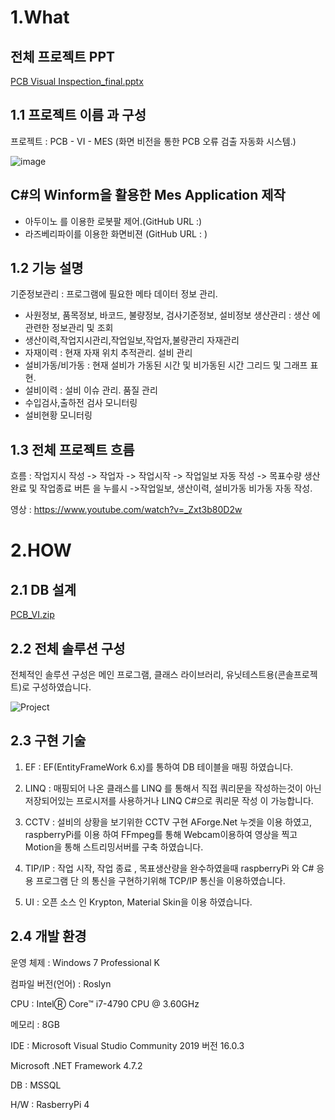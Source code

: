 1.What
==
전체 프로젝트 PPT
--
[PCB Visual Inspection_final.pptx](https://github.com/blackzero23/PCB-VI-MES-/files/3586225/PCB.Visual.Inspection_final.pptx)

1.1 프로젝트 이름 과 구성
--
 프로젝트 : PCB - VI - MES  (화면 비전을 통한 PCB 오류 검출 자동화 시스템.)

 ![image](https://user-images.githubusercontent.com/49605999/64469829-f26a2e80-d173-11e9-9f5a-0cbdfa619d4d.png)
 
 C#의 Winform을 활용한 Mes Application 제작 
----
- 아두이노 를 이용한 로봇팔 제어.(GitHub URL :)  
- 라즈베리파이를 이용한 화면비젼 (GitHub URL : )

1.2 기능 설명
--
  기준정보관리 : 프로그램에 필요한 메타 데이터 정보 관리.
   - 사원정보, 품목정보, 바코드, 불량정보, 검사기준정보, 설비정보
 생산관리 : 생산 에 관련한 정보관리 및 조회
   - 생산이력,작업지시관리,작업일보,작업자,불량관리
 자재관리
   - 자재이력 : 현재 자재 위치 추적관리.
 설비 관리
   - 설비가동/비가동 : 현재 설비가 가동된 시간 및 비가동된 시간 그리드 및 그래프 표현.
   - 설비이력 : 설비 이슈 관리.
 품질 관리
   - 수입검사,출하전 검사
 모니터링 
  - 설비현황 모니터링
 
1.3 전체 프로젝트 흐름
--
흐름 : 작업지시 작성 -> 작업자 -> 작업시작 -> 작업일보 자동 작성 -> 목표수량 생산 완료 및 작업종료 버튼 을 누를시
      ->작업일보, 생산이력, 설비가동 비가동 자동 작성.

영상 : https://www.youtube.com/watch?v=_Zxt3b80D2w

 
2.HOW
==

2.1 DB 설계
--
[PCB_VI.zip](https://github.com/blackzero23/PCB-VI-MES-/files/3586229/PCB_VI.zip)


2.2 전체 솔루션 구성
--

전체적인 솔루션 구성은 메인 프로그램, 클래스 라이브러리, 유닛테스트용(콘솔프로젝트)로 구성하였습니다.

![Project](https://user-images.githubusercontent.com/49605999/63368503-06aedd00-c3b9-11e9-97be-03f6ffd12b98.png)


2.3 구현 기술
--
1. EF : EF(EntityFrameWork 6.x)를 통하여 DB 테이블을 매핑 하였습니다.
2. LINQ : 매핑되어 나온 클래스를 LINQ 를 통해서 직접 쿼리문을 작성하는것이 아닌 저장되어있는 프로시저를 사용하거나
          LINQ C#으로 쿼리문 작성 이 가능합니다.
3. CCTV : 설비의 상황을 보기위한 CCTV 구현 AForge.Net 누겟을 이용 하였고, raspberryPi를 이용 하여 FFmpeg를 통해 Webcam이용하여 영상을
          찍고 Motion을 통해 스트리밍서버를 구축 하였습니다.

4. TIP/IP : 작업 시작, 작업 종료 , 목표생산량을 완수하였을때 raspberryPi 와 C# 응용 프로그램 단 의 통신을
           구현하기위해 TCP/IP 통신을 이용하였습니다.

5. UI : 오픈 소스 인 Krypton, Material Skin을 이용 하였습니다. 
 
2.4 개발 환경
--
운영 체제 : Windows 7 Professional K

컴파일 버전(언어) : Roslyn

CPU : IntelⓇ Core™ i7-4790 CPU @ 3.60GHz

메모리 : 8GB

IDE : Microsoft Visual Studio Community 2019 버전 16.0.3

Microsoft .NET Framework 4.7.2

DB : MSSQL

H/W : RasberryPi 4
